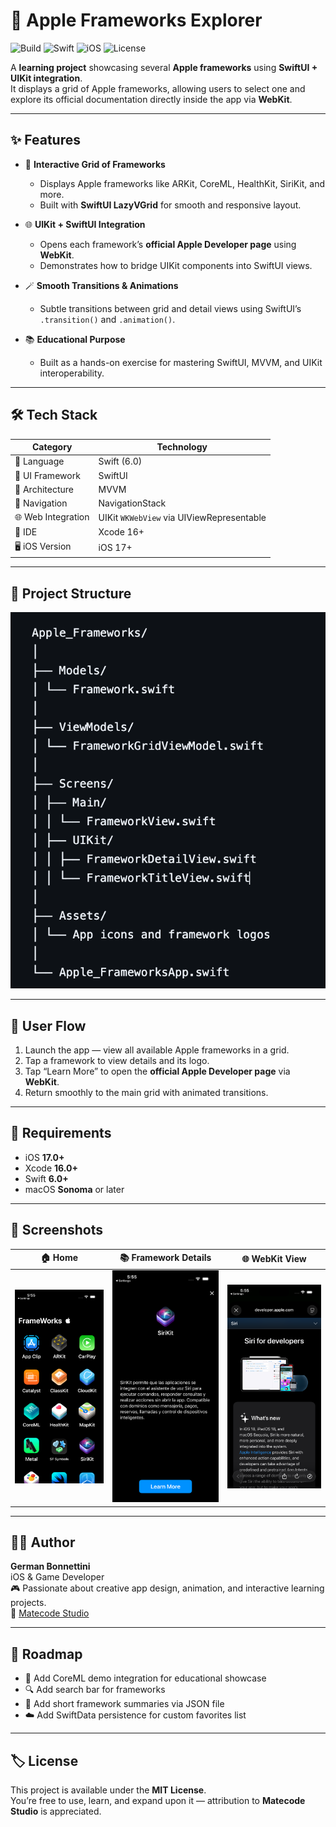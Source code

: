 # 🍎 Apple Frameworks Explorer  

![Build](https://img.shields.io/badge/build-passing-brightgreen)
![Swift](https://img.shields.io/badge/Swift-6.0-orange?logo=swift&logoColor=white)
![iOS](https://img.shields.io/badge/iOS-17+-lightgrey?logo=apple)
![License](https://img.shields.io/badge/license-MIT-blue)

A **learning project** showcasing several **Apple frameworks** using **SwiftUI + UIKit integration**.  
It displays a grid of Apple frameworks, allowing users to select one and explore its official documentation directly inside the app via **WebKit**.

---

## ✨ Features

- 🧩 **Interactive Grid of Frameworks**  
  - Displays Apple frameworks like ARKit, CoreML, HealthKit, SiriKit, and more.  
  - Built with **SwiftUI LazyVGrid** for smooth and responsive layout.  

- 🌐 **UIKit + SwiftUI Integration**  
  - Opens each framework’s **official Apple Developer page** using **WebKit**.  
  - Demonstrates how to bridge UIKit components into SwiftUI views.  

- 🪄 **Smooth Transitions & Animations**  
  - Subtle transitions between grid and detail views using SwiftUI’s `.transition()` and `.animation()`.  

- 📚 **Educational Purpose**  
  - Built as a hands-on exercise for mastering SwiftUI, MVVM, and UIKit interoperability.  

---

## 🛠️ Tech Stack

| Category | Technology |
|-----------|-------------|
| 🧩 Language | Swift (6.0) |
| 🎨 UI Framework | SwiftUI |
| 🧱 Architecture | MVVM |
| 🧭 Navigation | NavigationStack |
| 🌐 Web Integration | UIKit `WKWebView` via UIViewRepresentable |
| 🧰 IDE | Xcode 16+ |
| 🖥️ iOS Version | iOS 17+ |

---

## 📂 Project Structure

![Structure](Screenshots/Structure.png)

---

## 🧭 User Flow

1. Launch the app — view all available Apple frameworks in a grid.  
2. Tap a framework to view details and its logo.  
3. Tap “Learn More” to open the **official Apple Developer page** via **WebKit**.  
4. Return smoothly to the main grid with animated transitions.  

---

## 🧪 Requirements

- iOS **17.0+**  
- Xcode **16.0+**  
- Swift **6.0+**  
- macOS **Sonoma** or later  

---

## 📸 Screenshots

| 🏠 Home | 📚 Framework Details | 🌐 WebKit View |
|:--------:|:------------------:|:---------------:|
| ![Home](Screenshots/HomeFrame.png) | ![Detail](Screenshots/Frame.png) | ![WebKit](Screenshots/Webkit.png) |


---

## 🧑‍💻 Author

**German Bonnettini**  
iOS & Game Developer  
🎮 Passionate about creative app design, animation, and interactive learning projects.  
📍 [Matecode Studio](https://matecodestudio.io/)

---

## 🚀 Roadmap

- 🧠 Add CoreML demo integration for educational showcase  
- 🔍 Add search bar for frameworks  
- 💬 Add short framework summaries via JSON file  
- ☁️ Add SwiftData persistence for custom favorites list  

---

## 🏷️ License

This project is available under the **MIT License**.  
You’re free to use, learn, and expand upon it — attribution to **Matecode Studio** is appreciated.

